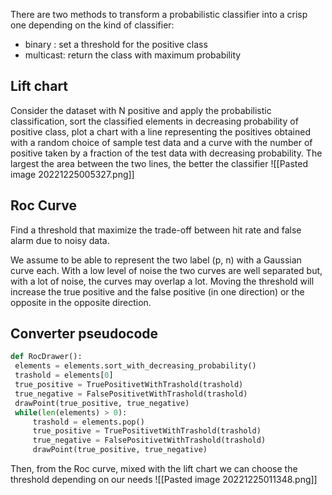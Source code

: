 There are two methods to transform a probabilistic classifier into a crisp one depending on the kind of classifier:
- binary : set a threshold for the positive class
- multicast: return the class with maximum probability


## Lift chart

Consider the dataset with N positive and apply the probabilistic classification,
sort the classified elements in decreasing probability of positive class, plot a chart with a line representing the positives obtained with a random choice of sample test data and a curve with the number of positive taken by a fraction of the test data with decreasing probability.
The largest the area between the two lines, the better the classifier
![[Pasted image 20221225005327.png]]

## Roc Curve
Find a threshold that maximize the trade-off between hit rate and false alarm due to noisy data.

We assume to be able to represent the two label (p, n) with a Gaussian curve each. With a low level of noise the two curves are well separated but, with a lot of noise, the curves may overlap a lot.  Moving the threshold will increase the true positive and the false positive (in one direction) or the opposite in the opposite direction.


## Converter pseudocode

```python 
def RocDrawer():
 elements = elements.sort_with_decreasing_probability()
 trashold = elements[0]
 true_positive = TruePositivetWithTrashold(trashold)
 true_negative = FalsePositivetWithTrashold(trashold)
 drawPoint(true_positive, true_negative)
 while(len(elements) > 0):
	 trashold = elements.pop()
	 true_positive = TruePositivetWithTrashold(trashold)
	 true_negative = FalsePositivetWithTrashold(trashold)
	 drawPoint(true_positive, true_negative)
```

Then, from the Roc curve, mixed with the lift chart we can choose the threshold depending on our needs
![[Pasted image 20221225011348.png]]